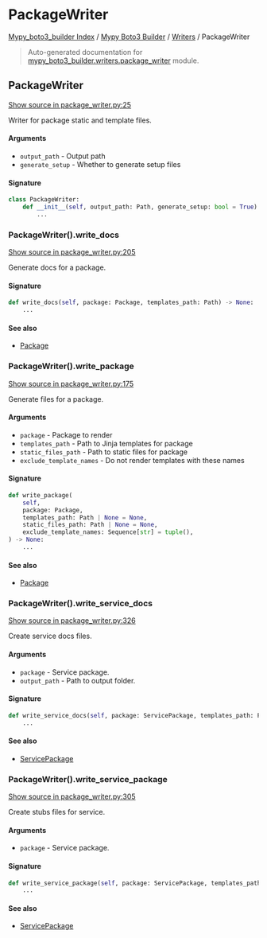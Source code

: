 # PackageWriter

[Mypy_boto3_builder Index](../../README.md#mypy_boto3_builder-index) /
[Mypy Boto3 Builder](../index.md#mypy-boto3-builder) /
[Writers](./index.md#writers) /
PackageWriter

> Auto-generated documentation for [mypy_boto3_builder.writers.package_writer](https://github.com/youtype/mypy_boto3_builder/blob/main/mypy_boto3_builder/writers/package_writer.py) module.

## PackageWriter

[Show source in package_writer.py:25](https://github.com/youtype/mypy_boto3_builder/blob/main/mypy_boto3_builder/writers/package_writer.py#L25)

Writer for package static and template files.

#### Arguments

- `output_path` - Output path
- `generate_setup` - Whether to generate setup files

#### Signature

```python
class PackageWriter:
    def __init__(self, output_path: Path, generate_setup: bool = True) -> None:
        ...
```

### PackageWriter().write_docs

[Show source in package_writer.py:205](https://github.com/youtype/mypy_boto3_builder/blob/main/mypy_boto3_builder/writers/package_writer.py#L205)

Generate docs for a package.

#### Signature

```python
def write_docs(self, package: Package, templates_path: Path) -> None:
    ...
```

#### See also

- [Package](../structures/package.md#package)

### PackageWriter().write_package

[Show source in package_writer.py:175](https://github.com/youtype/mypy_boto3_builder/blob/main/mypy_boto3_builder/writers/package_writer.py#L175)

Generate files for a package.

#### Arguments

- `package` - Package to render
- `templates_path` - Path to Jinja templates for package
- `static_files_path` - Path to static files for package
- `exclude_template_names` - Do not render templates with these names

#### Signature

```python
def write_package(
    self,
    package: Package,
    templates_path: Path | None = None,
    static_files_path: Path | None = None,
    exclude_template_names: Sequence[str] = tuple(),
) -> None:
    ...
```

#### See also

- [Package](../structures/package.md#package)

### PackageWriter().write_service_docs

[Show source in package_writer.py:326](https://github.com/youtype/mypy_boto3_builder/blob/main/mypy_boto3_builder/writers/package_writer.py#L326)

Create service docs files.

#### Arguments

- `package` - Service package.
- `output_path` - Path to output folder.

#### Signature

```python
def write_service_docs(self, package: ServicePackage, templates_path: Path) -> None:
    ...
```

#### See also

- [ServicePackage](../structures/service_package.md#servicepackage)

### PackageWriter().write_service_package

[Show source in package_writer.py:305](https://github.com/youtype/mypy_boto3_builder/blob/main/mypy_boto3_builder/writers/package_writer.py#L305)

Create stubs files for service.

#### Arguments

- `package` - Service package.

#### Signature

```python
def write_service_package(self, package: ServicePackage, templates_path: Path) -> None:
    ...
```

#### See also

- [ServicePackage](../structures/service_package.md#servicepackage)



